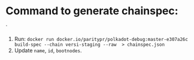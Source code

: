 # Command to generate chainspec:
`
 1. Run: `docker run docker.io/paritypr/polkadot-debug:master-e307a26c build-spec --chain versi-staging --raw  > chainspec.json`
 2. Update `name`, `id`, `bootnodes`. 